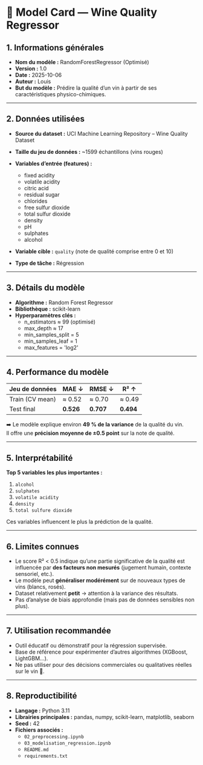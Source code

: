 # 🍷 Model Card — Wine Quality Regressor

## 1. Informations générales

- **Nom du modèle :** RandomForestRegressor (Optimisé)
- **Version :** 1.0
- **Date :** 2025-10-06
- **Auteur :** Louis
- **But du modèle :** Prédire la qualité d’un vin à partir de ses caractéristiques physico-chimiques.

---

## 2. Données utilisées

- **Source du dataset :** UCI Machine Learning Repository – Wine Quality Dataset  
- **Taille du jeu de données :** ~1599 échantillons (vins rouges)  
- **Variables d’entrée (features) :**
  - fixed acidity  
  - volatile acidity  
  - citric acid  
  - residual sugar  
  - chlorides  
  - free sulfur dioxide  
  - total sulfur dioxide  
  - density  
  - pH  
  - sulphates  
  - alcohol  

- **Variable cible :** `quality` (note de qualité comprise entre 0 et 10)  
- **Type de tâche :** Régression

---

## 3. Détails du modèle

- **Algorithme :** Random Forest Regressor  
- **Bibliothèque :** scikit-learn  
- **Hyperparamètres clés :**
  - n_estimators ≈ 99 (optimisé)
  - max_depth ≈ 17
  - min_samples_split = 5
  - min_samples_leaf = 1
  - max_features = 'log2'

---

## 4. Performance du modèle

| Jeu de données | MAE ↓ | RMSE ↓ | R² ↑ |
|----------------|--------|--------|------|
| Train (CV mean) | ≈ 0.52 | ≈ 0.70 | ≈ 0.49 |
| Test final | **0.526** | **0.707** | **0.494** |

➡️ Le modèle explique environ **49 % de la variance** de la qualité du vin.  
Il offre une **précision moyenne de ±0.5 point** sur la note de qualité.

---

## 5. Interprétabilité

**Top 5 variables les plus importantes :**
1. `alcohol`  
2. `sulphates`   
3. `volatile acidity` 
4. `density` 
5. `total sulfure dioxide`

Ces variables influencent le plus la prédiction de la qualité.

---

## 6. Limites connues

- Le score R² < 0.5 indique qu’une partie significative de la qualité est influencée par **des facteurs non mesurés** (jugement humain, contexte sensoriel, etc.).
- Le modèle peut **généraliser modérément** sur de nouveaux types de vins (blancs, rosés).
- Dataset relativement **petit** → attention à la variance des résultats.
- Pas d’analyse de biais approfondie (mais pas de données sensibles non plus).

---

## 7. Utilisation recommandée

- Outil éducatif ou démonstratif pour la régression supervisée.
- Base de référence pour expérimenter d’autres algorithmes (XGBoost, LightGBM…).
- Ne pas utiliser pour des décisions commerciales ou qualitatives réelles sur le vin 🍇.

---

## 8. Reproductibilité

- **Langage :** Python 3.11  
- **Librairies principales :** pandas, numpy, scikit-learn, matplotlib, seaborn  
- **Seed :** 42  
- **Fichiers associés :**
  - `02_preprocessing.ipynb`
  - `03_modelisation_regression.ipynb`
  - `README.md`
  - `requirements.txt`

